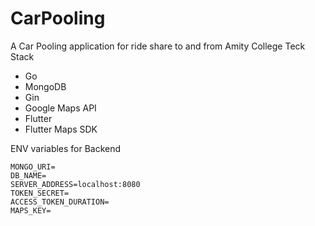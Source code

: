 # CarPooling

A Car Pooling application for ride share to and from Amity College
Teck Stack
- Go
- MongoDB
- Gin
- Google Maps API
- Flutter
- Flutter Maps SDK

ENV variables for Backend
```
MONGO_URI=
DB_NAME=
SERVER_ADDRESS=localhost:8080
TOKEN_SECRET=
ACCESS_TOKEN_DURATION=
MAPS_KEY=
```
